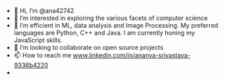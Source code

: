 - 👋 Hi, I’m @ana42742
- 👀 I’m interested in exploring the various facets of computer science
- 🌱 I’m efficient in ML, data analysis and Image Processing. My preferred languages are Python, C++ and Java. I am currently honing my JavaScript skills.
- 💞️ I’m looking to collaborate on open source projects
- 📫 How to reach me www.linkedin.com/in/ananya-srivastava-9336b4220
- 
<!---
ana42742/ana42742 is a ✨ special ✨ repository because its `README.md` (this file) appears on your GitHub profile.
You can click the Preview link to take a look at your changes.
--->
